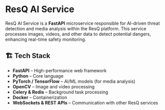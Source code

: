 # ResQ AI Service  

ResQ AI Service is a **FastAPI** microservice responsible for AI-driven threat detection and media analysis within the ResQ platform. This service processes images, videos, and other data to detect potential dangers, enhancing real-time safety monitoring.  

## 🏗 Tech Stack  

- **FastAPI** – High-performance web framework  
- **Python** – Core language  
- **PyTorch / TensorFlow** – AI/ML models (for media analysis)  
- **OpenCV** – Image and video processing  
- **Celery & Redis** – Background task processing  
- **Docker** – Containerization  
- **WebSockets & REST APIs** – Communication with other ResQ services  

